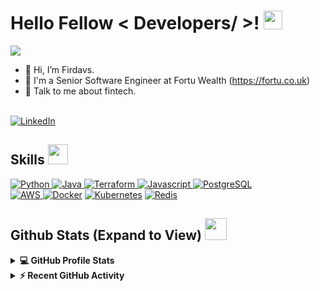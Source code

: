 <h1> Hello Fellow < Developers/ >! <img src = "https://raw.githubusercontent.com/MartinHeinz/MartinHeinz/master/wave.gif" width = 30px> </h1>
<p align='center'>
</p>

<p>
  <a href="https://github.com/DenverCoder1/readme-typing-svg"><img src="https://readme-typing-svg.herokuapp.com?&font=IBM+Plex+Sans&color=abcdef&size=20&lines=Welcome+to+my+GitHub+Profile!;Glad to see you here!" /></a>
</p>  

- 👋 Hi, I’m Firdavs.
- 💼 I'm a Senior Software Engineer at Fortu Wealth (https://fortu.co.uk)
- 💬 Talk to me about fintech.
  
</br>
   <a href="https://www.linkedin.com/in/firdavs-kasymov/" target="_blank">
    <img alt="LinkedIn" src="https://img.shields.io/badge/LinkedIn-0077B5?style=for-the-badge&logo=linkedin&logoColor=white">
  </a>   

<h2> Skills <img src = "https://media2.giphy.com/media/QssGEmpkyEOhBCb7e1/giphy.gif?cid=ecf05e47a0n3gi1bfqntqmob8g9aid1oyj2wr3ds3mg700bl&rid=giphy.gif" width = 32px> </h2>

   <a href="https://www.golang.org" target="_blank">
    <img alt="Python" src="https://img.shields.io/badge/Go-3776AB?style=for-the-badge&logo=go&logoColor=white">
  </a>

  <a href="https://www.java.com" target="_blank"> 
    <img alt="Java" src="https://img.shields.io/badge/Java-ED8B00?style=for-the-badge&logo=java&logoColor=white">
  </a>

 
   <a href="https://www.terraform.io/" target="_blank">
    <img alt="Terraform" src="https://img.shields.io/badge/terraform-777BB4?style=for-the-badge&logo=terraform&logoColor=white">
  </a>

   <a href="https://www.javascript.com/" target="_blank">
    <img alt="Javascript" src="https://img.shields.io/badge/javascript-D00000?style=for-the-badge&logo=javascript&logoColor=white">
  </a>


   <a href="https://www.postgresql.org/" target="_blank">
    <img alt="PostgreSQL" src="https://img.shields.io/badge/Sql-2C2D72?style=for-the-badge&logo=postgresql&logoColor=white">
  </a>

</br>

   <a href="https://aws.amazon.com/" target="_blank">
    <img alt="AWS" src="https://img.shields.io/badge/aws-239120?style=for-the-badge&logo=amazon&logoColor=white">
  </a>
<a href="https://www.docker.com/" target="_blank"><img alt="Docker" src="https://img.shields.io/badge/Docker-2CA5E0?style=for-the-badge&logo=docker&logoColor=white"></a>
<a href="https://kubernetes.io/" target="_blank"><img alt="Kubernetes" src="https://img.shields.io/badge/Kubernetes-000000?style=for-the-badge&logo=kubernetes&logoColor=white"></a>
 
   <a href="http://redis.io/" target="_blank">
    <img alt="Redis" src="https://img.shields.io/badge/redis-27338e?style=for-the-badge&logo=redis&logoColor=white">
  </a>
 


<h2> Github Stats (Expand to View) <img src = "https://i.pinimg.com/originals/65/c4/f4/65c4f452571be1261e9c623f7da488ac.gif" width = 35px> </h2>

<details> 
  <summary><b>💻 GitHub Profile Stats</b></summary>
  <br/>
  <p align="center">
    <a href="https://github.com/anuraghazra/github-readme-stats"><img alt="Firdavs's Github Stats" src="https://github-readme-stats.vercel.app/api?username=fir1&show_icons=true&count_private=true&theme=algolia" height="192px"/></a>
<br/>
  &nbsp;
	  <img src="https://github-readme-stats.vercel.app/api/top-langs?username=fir1&show_icons=true&locale=en&layout=compact&theme=algolia" alt="fir1" height="192px"/>
  <br/>
  </p>
</details>


<details>
  <summary><b>⚡ Recent GitHub Activity</b></summary>
  <br/>
   <a href="https://github.com/fir1"><img alt="Aastha's Activity Graph" src="https://activity-graph.herokuapp.com/graph?username=fir1&custom_title=Firdavs's%20Contribution%20Graph&theme=react-dark" /></a>
  <br/>

</details>

<br/>

 